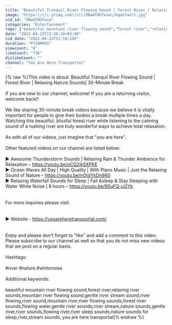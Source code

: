 ```yaml
---
title: "Beautiful Tranquil River Flowing Sound | Forest River | Relaxing Nature Sounds| 30-Minute Break"
image: "https:\/\/i.ytimg.com\/vi\/XBwAT0GTwiw\/hqdefault.jpg"
vid_id: "XBwAT0GTwiw"
categories: "Entertainment"
tags: ["beautiful mountain river flowing sound","forest river","relaxing river sounds"]
date: "2022-04-23T13:38:16+03:00"
vid_date: "2022-04-22T21:18:19Z"
duration: "PT30M45S"
viewcount: "0"
likeCount: "736"
dislikeCount: ""
channel: "You Are Here Transportal"
---
```

{% raw %}This video is about: Beautiful Tranquil River Flowing Sound | Forest River | Relaxing Nature Sounds| 30-Minute Break<br /><br />If you are new to our channel, welcome! If you are a returning visitor, welcome back!!<br /><br />We like sharing 30-minute break videos because we believe it is vitally important for people to give their bodies a break multiple times a day. Watching this beautiful, blissful forest river while listening to the calming sound of a rushing river are truly wonderful ways to achieve total relaxation. <br /><br />As with all of our videos, just imagine that &quot;you are here&quot;.  <br /><br />Other featured videos on our channel are listed below:<br /><br />► Awesome Thunderstorm Sounds | Relaxing Rain &amp; Thunder Ambience for Relaxation – <a rel="nofollow" target="blank" href="https://youtu.be/oCQ2ikSXPKE">https://youtu.be/oCQ2ikSXPKE</a><br />► Ocean Waves All Day | High Quality | With Piano Music | Just the Relaxing Sound of Nature – <a rel="nofollow" target="blank" href="https://youtu.be/nOtdYkDn960">https://youtu.be/nOtdYkDn960</a><br />► Relaxing Waterfall Sounds for Sleep | Fall Asleep &amp; Stay Sleeping with Water White Noise | 8 hours – <a rel="nofollow" target="blank" href="https://youtu.be/95uFQ-uj2Yk">https://youtu.be/95uFQ-uj2Yk</a><br /><br /><br />For more inquiries please visit:<br /><br /><br />► Website - <a rel="nofollow" target="blank" href="https://youareheretransportal.com/">https://youareheretransportal.com/</a><br /><br /><br />Enjoy and please don't forget to &quot;like&quot; and add a comment to this video. Please subscribe to our channel as well so that you do not miss new videos that we post on a regular basis.<br /><br />Hashtags:<br /> <br />#river #nature #whitenoise<br /><br />Additional keywords: <br /><br />beautiful mountain river flowing sound,forest river,relaxing river sounds,mountain river flowing sound,gentle river stream sound,river flowing,river sound,mountain river,river flowing sounds,forest river sounds,flowing water,gentle river sounds,river stream,nature sounds,gentle river,river sounds,flowing river,river sleep sounds,nature sounds for sleep,river,stream sounds, you are here transportal{% endraw %}
